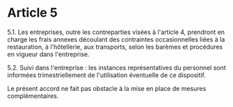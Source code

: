 # Article 5

  
 5.1. Les entreprises, outre les contreparties visées à l'article 4, prendront en charge les frais annexes découlant des contraintes occasionnelles liées à la restauration, à l'hôtellerie, aux transports, selon les barèmes et procédures en vigueur dans l'entreprise.  
  
 5.2. Suivi dans l'entreprise : les instances représentatives du personnel sont informées trimestriellement de l'utilisation éventuelle de ce dispositif.  
  
 Le présent accord ne fait pas obstacle à la mise en place de mesures complémentaires.  
